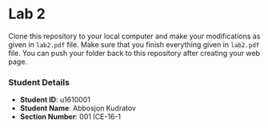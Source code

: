 # Lab 2

Clone this repository to your local computer and make your modifications as given in `lab2.pdf` file. Make sure that you finish everything given in `lab2.pdf` file. You can push your folder back to this repository after creating your web page.

### Student Details

- **Student ID**: u1610001
- **Student Name**: Abbosjon Kudratov
- **Section Number**: 001 ICE-16-1

